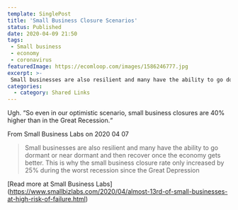 ```yaml
---
template: SinglePost
title: 'Small Business Closure Scenarios'
status: Published
date: 2020-04-09 21:50
tags:
 - Small business
 - economy
 - coronavirus
featuredImage: https://ecomloop.com/images/1586246777.jpg
excerpt: >-
 Small businesses are also resilient and many have the ability to go dormant or near dormant and then recover once the economy gets better. This is why the small business closure rate only increased by 25% during the worst recession since the Great Depression
categories:
  - category: Shared Links
---
```

Ugh. “So even in our optimistic scenario, small business closures are 40% higher than in the Great Recession.“

From Small Business Labs on 2020 04 07
> Small businesses are also resilient and many have the ability to go dormant or near dormant and then recover once the economy gets better. This is why the small business closure rate only increased by 25% during the worst recession since the Great Depression

[Read more at Small Business Labs] (https://www.smallbizlabs.com/2020/04/almost-13rd-of-small-businesses-at-high-risk-of-failure.html)
